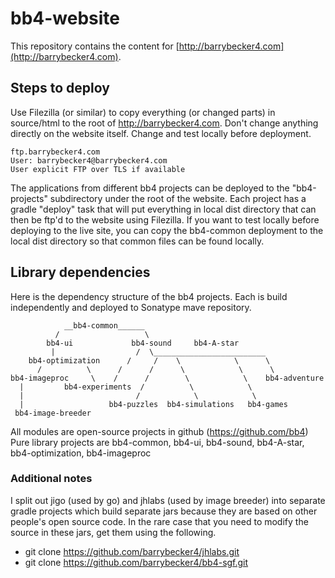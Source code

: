 # bb4-website

This repository contains the content for [http://barrybecker4.com](http://barrybecker4.com). 

## Steps to deploy

Use Filezilla (or similar) to copy everything (or changed parts) in source/html to the root of http://barrybecker4.com.
Don't change anything directly on the website itself. Change and test locally before deployment.
```
ftp.barrybecker4.com
User: barrybecker4@barrybecker4.com
User explicit FTP over TLS if available
```

The applications from different bb4 projects can be deployed to the "bb4-projects" subdirectory under the root of the website. Each project has a gradle "deploy" task that will put everything in local dist directory that can then be ftp'd to the website using Filezilla. If you want to test locally before deploying to the live site, you can copy the bb4-common deployment to the local dist directory so that common files can be found locally.

## Library dependencies

Here is the dependency structure of the bb4 projects. Each is build independently and deployed to Sonatype mave repository.  
 
                __bb4-common______
              /                   \
            bb4-ui             bb4-sound     bb4-A-star
             |                  /  \_________________________
        bb4-optimization      /     /    \            \      \
          /          \      /      /      \            \      \
    bb4-imageproc     \    /      /        \            \    bb4-adventure
      |         bb4-experiments  /          \            \
      |                         /            \            \
      |                   bb4-puzzles  bb4-simulations   bb4-games                   
     bb4-image-breeder     
 
All modules are open-source projects in github (https://github.com/bb4)
Pure library projects are bb4-common, bb4-ui, bb4-sound, bb4-A-star, bb4-optimization, bb4-imageproc

### Additional notes
  I split out jigo (used by go) and jhlabs (used by image breeder) into separate gradle projects which build separate
  jars because they are based on other people's open source code. In the rare case that you need to modify the source in
  these jars, get them using the following.
  - git clone https://github.com/barrybecker4/jhlabs.git
  - git clone https://github.com/barrybecker4/bb4-sgf.git
